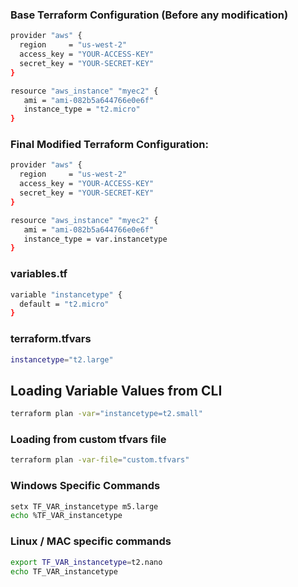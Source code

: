 

### Base Terraform Configuration (Before any modification)
```sh
provider "aws" {
  region     = "us-west-2"
  access_key = "YOUR-ACCESS-KEY"
  secret_key = "YOUR-SECRET-KEY"
}

resource "aws_instance" "myec2" {
   ami = "ami-082b5a644766e0e6f"
   instance_type = "t2.micro"
}
```
### Final Modified Terraform Configuration:
```sh
provider "aws" {
  region     = "us-west-2"
  access_key = "YOUR-ACCESS-KEY"
  secret_key = "YOUR-SECRET-KEY"
}

resource "aws_instance" "myec2" {
   ami = "ami-082b5a644766e0e6f"
   instance_type = var.instancetype
}
```
### variables.tf

```sh
variable "instancetype" {
  default = "t2.micro"
}
```
### terraform.tfvars

```sh
instancetype="t2.large"
```
## Loading Variable Values from CLI
```sh
terraform plan -var="instancetype=t2.small"
```
### Loading from custom tfvars file
```sh
terraform plan -var-file="custom.tfvars"
``` 

### Windows Specific Commands
```sh
setx TF_VAR_instancetype m5.large
echo %TF_VAR_instancetype
```

### Linux / MAC specific commands

```sh
export TF_VAR_instancetype=t2.nano
echo TF_VAR_instancetype
```


